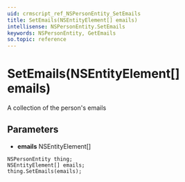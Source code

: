 ```yaml
---
uid: crmscript_ref_NSPersonEntity_SetEmails
title: SetEmails(NSEntityElement[] emails)
intellisense: NSPersonEntity.SetEmails
keywords: NSPersonEntity, GetEmails
so.topic: reference
---
```


# SetEmails(NSEntityElement[] emails)

A collection of the person's emails

## Parameters

* **emails** NSEntityElement[]

```crmscript
NSPersonEntity thing;
NSEntityElement[] emails;
thing.SetEmails(emails);
```

